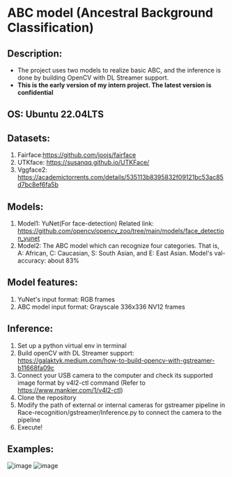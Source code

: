 # ABC model (Ancestral Background Classification)
## Description:
* The project uses two models to realize basic ABC, and the inference is done by building OpenCV with DL Streamer support.
* **This is the early version of my intern project. The latest version is confidential**
>
## OS: Ubuntu 22.04LTS
>
## Datasets:
1. Fairface:https://github.com/joojs/fairface
2. UTKface: https://susanqq.github.io/UTKFace/
3. Vggface2: https://academictorrents.com/details/535113b8395832f09121bc53ac85d7bc8ef6fa5b
> 
## Models:
1. Model1: YuNet(For face-detection) Related link: https://github.com/opencv/opencv_zoo/tree/main/models/face_detection_yunet
2. Model2: The ABC model which can recognize four categories. That is, A: African, C: Caucasian, S: South Asian, and E: East Asian. Model's val-accuracy: about 83%
>
## Model features:
1. YuNet's input format: RGB frames
2. ABC model input format: Grayscale 336x336 NV12 frames
## Inference:
1. Set up a python virtual env in terminal 
2. Build openCV with DL Streamer support: https://galaktyk.medium.com/how-to-build-opencv-with-gstreamer-b11668fa09c
3. Connect your USB camera to the computer and check its supported image format by v4l2-ctl command
   (Refer to https://www.mankier.com/1/v4l2-ctl)
4. Clone the repository
5. Modify the path of external or internal cameras for gstreamer pipeline in Race-recognition/gstreamer/Inference.py to connect the camera to the pipeline
6. Execute!
>
## Examples:

![image](https://github.com/henry8248/The_ABC_model/blob/main/demo/Biden.png)
![image](https://github.com/henry8248/The_ABC_model/blob/main/demo/Obama.png)

